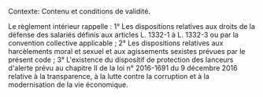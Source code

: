 Contexte: Contenu et conditions de validité.

Le règlement intérieur rappelle : 1° Les dispositions relatives aux droits de la défense des salariés définis aux articles L. 1332-1 à L. 1332-3 ou par la convention collective applicable ; 2° Les dispositions relatives aux harcèlements moral et sexuel et aux agissements sexistes prévues par le présent code ; 3° L'existence du dispositif de protection des lanceurs d'alerte prévu au chapitre II de la loi n° 2016-1691 du 9 décembre 2016 relative à la transparence, à la lutte contre la corruption et à la modernisation de la vie économique.